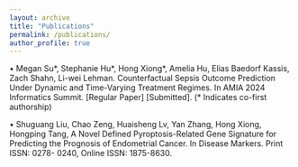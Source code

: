 ```yaml
---
layout: archive
title: "Publications"
permalink: /publications/
author_profile: true
---
```

•	Megan Su*, Stephanie Hu*, Hong Xiong*, Amelia Hu, Elias Baedorf Kassis, Zach Shahn, Li-wei Lehman. Counterfactual Sepsis Outcome Prediction Under Dynamic and Time-Varying Treatment Regimes. In AMIA 2024 Informatics Summit. [Regular Paper] [Submitted].                                           (* Indicates co-first authorship)

•	Shuguang Liu, Chao Zeng, Huaisheng Lv, Yan Zhang, Hong Xiong, Hongping Tang, A Novel Defined Pyroptosis-Related Gene Signature for Predicting the Prognosis of Endometrial Cancer. In Disease Markers. Print ISSN: 0278- 0240, Online ISSN: 1875-8630.



